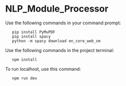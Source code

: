 ﻿# NLP_Module_Processor

Use the following commands in your command prompt:
```
   pip install PyMuPDF
   pip install spacy
   python -m spacy download en_core_web_sm
```
Use the following commands in the project terminal:
```
   npm install
```
To run localhost, use this command:
```
   npm run dev
```

